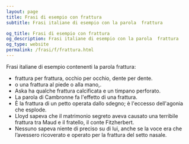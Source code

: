 ```yaml
---
layout: page
title: Frasi di esempio con frattura 
subtitle: Frasi italiane di esempio con la parola  frattura

og_title: Frasi di esempio con frattura 
og_description: Frasi italiane di esempio con la parola  frattura
og_type: website
permalink: /frasi/f/frattura.html
---
```


Frasi italiane di esempio contenenti la parola frattura:


- frattura per frattura, occhio per occhio, dente per dente.
- o una frattura al piede o alla mano,.
- Aska ha qualche frattura calcificata e un timpano perforato.
- La parola di Cambronne fa l'effetto di una frattura.
- È la frattura di un petto operata dallo sdegno; è l'eccesso dell'agonia che esplode.
- Lloyd sapeva che il matrimonio segreto aveva causato una terribile frattura tra Maud e il fratello, il conte Fitzherbert.
- Nessuno sapeva niente di preciso su di lui, anche se la voce era che l’avessero ricoverato e operato per la frattura del setto nasale.
